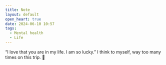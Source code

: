 ```yaml
---
title: Note
layout: default
open_heart: true
date: 2024-06-10 10:57
tags:
  - Mental health
  - Life
---
```


“I love that you are in my life. I am so lucky.” I think to myself, way too many times on this trip. 🥲
